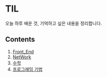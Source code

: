 # TIL

오늘 하루 배운 것, 기억하고 싶은 내용을 정리합니다.

## Contents
1. [Front_End](https://github.com/yeongjong310/TIL/tree/main/Front_End)
2. [NetWork](https://github.com/yeongjong310/TIL/tree/main/network)
3. [수학](https://github.com/yeongjong310/TIL/tree/main/%EC%88%98%ED%95%99)
4. [프로그래밍 기법](https://github.com/yeongjong310/TIL/tree/main/%ED%94%84%EB%A1%9C%EA%B7%B8%EB%9E%98%EB%B0%8D%EA%B8%B0%EB%B2%95)
